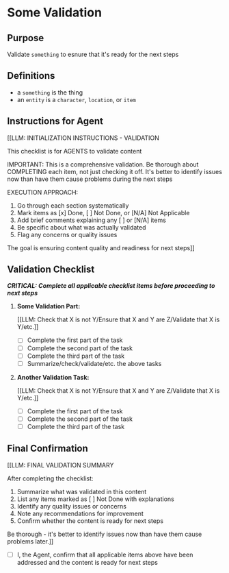 
# Some Validation

## Purpose

Validate `something` to esnure that it's ready for the next steps

## Definitions

- a `something` is the thing
- an `entity` is a `character`, `location`, or `item`

## Instructions for Agent

[[LLM: INITIALIZATION INSTRUCTIONS - VALIDATION

This checklist is for AGENTS to validate content

IMPORTANT: This is a comprehensive validation. Be thorough about COMPLETING each item, not just checking it off. It's better to identify issues now than have them cause problems during the next steps

EXECUTION APPROACH:

1. Go through each section systematically
2. Mark items as [x] Done, [ ] Not Done, or [N/A] Not Applicable
3. Add brief comments explaining any [ ] or [N/A] items
4. Be specific about what was actually validated
5. Flag any concerns or quality issues

The goal is ensuring content quality and readiness for next steps]]

## Validation Checklist

***CRITICAL: Complete all applicable checklist items before proceeding to next steps***

1. **Some Validation Part:**

   [[LLM: Check that X is not Y/Ensure that X and Y are Z/Validate that X is Y/etc.]]
   - [ ] Complete the first part of the task
   - [ ] Complete the second part of the task
   - [ ] Complete the third part of the task
   - [ ] Summarize/check/validate/etc. the above tasks

2. **Another Validation Task:**

   [[LLM: Check that X is not Y/Ensure that X and Y are Z/Validate that X is Y/etc.]]
   - [ ] Complete the first part of the task
   - [ ] Complete the second part of the task
   - [ ] Complete the third part of the task

## Final Confirmation

[[LLM: FINAL VALIDATION SUMMARY

After completing the checklist:

1. Summarize what was validated in this content
2. List any items marked as [ ] Not Done with explanations
3. Identify any quality issues or concerns
4. Note any recommendations for improvement
5. Confirm whether the content is ready for next steps

Be thorough - it's better to identify issues now than have them cause problems later.]]

- [ ] I, the Agent, confirm that all applicable items above have been addressed and the content is ready for next steps
